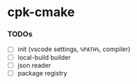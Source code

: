 cpk-cmake
=========
### TODOs
- [ ] init (vscode settings, `%PATH%`, compiler)
- [ ] local-build builder
- [ ] json reader
- [ ] package registry